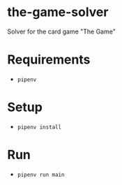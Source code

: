# the-game-solver
Solver for the card game "The Game"

Requirements
=====
- `pipenv`

Setup
=====
- `pipenv install`

Run
=====
- `pipenv run main`